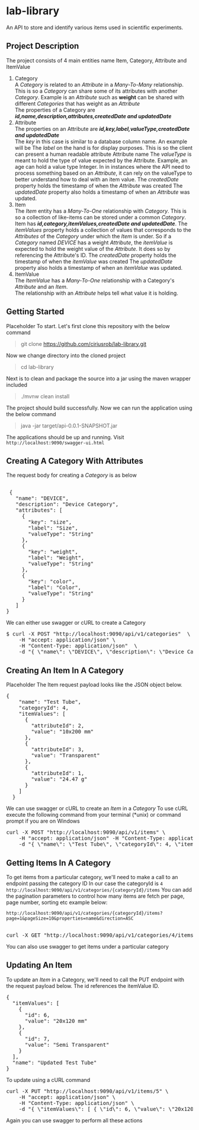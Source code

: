 # lab-library
An API to store and identify various items used in scientific experiments.

## Project Description
The project consists of 4 main entities name Item, Category, Attribute and ItemValue


1. Category   
    A *Category* is related to an *Attribute* in a *Many-To-Many* relationship. 
    This is so a *Category* can share some of its attributes with another *Category*. Example is an *Attribute* such as **weight** 
    can be shared with different *Categories* that has weight as an *Attribute*     
    The properties of a Category are ***id,name,description,attributes,createdDate and updatedDate***
2. Attribute    
    The properties on an Attribute are ***id,key,label,valueType,createdDate and updatedDate***  
    The *key* in this case is similar to a database column name. An example will be 
    The *label* on the hand is for display purposes. This is so the client can present a human readable attribute Attribute name
    The *valueType* is meant to hold the type of value expected by the Attribute. Example, an age can hold a value type Integer. 
    In in instances where the API need to process something based on an *Attribute*, it can rely on the valueType to better understand 
    how to deal with an item value. 
    The *createdDate* property holds the timestamp of when the *Attribute* was created
    The *updatedDate* property also holds a timestamp of when an *Attribute* was updated.
3.  Item     
    The *Item* entity has a *Many-To-One* relationship with *Category*. This is so a collection of like-items can be stored under a 
    common *Category*.
    Item has ***id,category,itemValues,createdDate and updatedDate***. 
    The *itemValues* property holds a collection of values that corresponds to the *Attributes* of the *Category* under which the *Item* is under.
    So if a *Category* named *DEVICE* has a weight *Attribute*, the *itemValue* is expected to hold the weight value of the *Attribute*.
    It does so by referencing the Attribute's ID.
    The *createdDate* property holds the timestamp of when the *itemValue* was created
    The *updatedDate* property also holds a timestamp of when an *itemValue* was updated.
4.  ItemValue      
    The *ItemValue* has a *Many-To-One* relationship with a Category's *Attribute* and an *Item*.    
    The relationship with an *Attribute* helps tell what value it is holding.
## Getting Started
Placeholder
To start. Let's first clone this repository with the below command    
> git clone https://github.com/ciriusrob/lab-library.git

Now we change directory into the cloned project
> cd lab-library

Next is to clean and package the source into a jar using the maven wrapper included
> ./mvnw clean install

The project should build successfully.
Now we can run the application using the below command
> java -jar target/api-0.0.1-SNAPSHOT.jar 

The applications should be up and running. Visit `http://localhost:9090/swagger-ui.html`


## Creating A Category With Attributes
The request body for creating a *Category* is as below
<pre>    
 {
   "name": "DEVICE",
   "description": "Device Category",
   "attributes": [
     {
       "key": "size",
       "label": "Size",
       "valueType": "String"
     },
     {
       "key": "weight",
       "label": "Weight",
       "valueType": "String"
     },
     {
       "key": "color",
       "label": "Color",
       "valueType": "String"
     }
   ]
}
</pre>

We can either use swagger or cURL to create a Category
<pre>
$ curl -X POST "http://localhost:9090/api/v1/categories"  \
   	-H "accept: application/json" \ 
   	-H "Content-Type: application/json"  \
   	-d "{ \"name\": \"DEVICE\", \"description\": \"Device Category\", \"attributes\": [ { \"key\": \"size\", \"label\": \"Size\", \"valueType\": \"String\" }, { \"key\": \"weight\", \"label\": \"Weight\", \"valueType\": \"String\" }, { \"key\": \"color\", \"label\": \"Color\", \"valueType\": \"String\" } ]}"
</pre>

## Creating An Item In A Category
Placeholder
The Item request payload looks like the JSON object below.
<pre>
{
    "name": "Test Tube",
    "categoryId": 4,
    "itemValues": [
      {
        "attributeId": 2,
        "value": "10x200 mm"
      },
      {
        "attributeId": 3,
        "value": "Transparent"
      },
      {
        "attributeId": 1,
        "value": "24.47 g"
      }
    ]
  }
</pre>
We can use swagger or cURL to create an *Item* in a *Category* 
To use cURL execute the following command from your terminal (*unix) or command prompt if you are on Windows
<pre>
curl -X POST "http://localhost:9090/api/v1/items" \ 
	-H "accept: application/json" -H "Content-Type: application/json" \ 
	-d "{ \"name\": \"Test Tube\", \"categoryId\": 4, \"itemValues\": [ { \"attributeId\": 2, \"value\": \"10x200\" }, { \"attributeId\": 3, \"value\": \"Transparent\" }, { \"attributeId\": 1, \"value\": \"24.47 g\" } ] }"
</pre>
 

## Getting Items In A Category
To get items from a particular category, we'll need to make a call to an endpoint passing the category ID
In our case the categoryId is `4`
`http://localhost:9090/api/v1/categories/{categoryId}/items`
You can add the pagination parameters to control how many items are fetch per page, page number, sorting etc
example below:

`http://localhost:9090/api/v1/categories/{categoryId}/items?page=1&pageSize=10&properties=name&direction=ASC`
<pre> 
curl -X GET "http://localhost:9090/api/v1/categories/4/items" -H "accept: application/json"
</pre>
You can also use swagger to get items under a particular category

## Updating An Item 
To update an *Item* in a Category, we'll need to call the PUT endpoint with the request payload below.
The id references the itemValue ID.
<pre>
{
  "itemValues": [
    {
      "id": 6,
      "value": "20x120 mm"
    },
    { 
      "id": 7,
      "value": "Semi Transparent"
    }
  ],
  "name": "Updated Test Tube"
}
</pre> 

To update using a cURL command
<pre>
curl -X PUT "http://localhost:9090/api/v1/items/5" \ 
	-H "accept: application/json" \ 
	-H "Content-Type: application/json" \ 
	-d "{ \"itemValues\": [ { \"id\": 6, \"value\": \"20x120 mm\" }, { \"id\": 7, \"value\": \"Semi Transparent\" } ], \"name\": \"Updated Test Tube\"}"
</pre>

Again you can use swagger to perform all these actions
